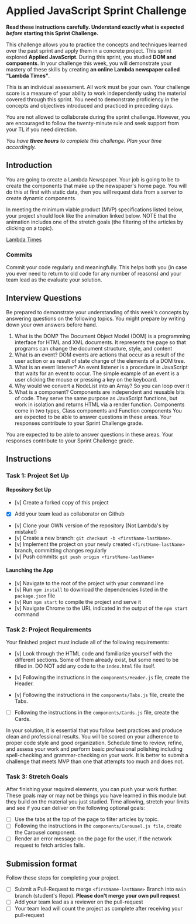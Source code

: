 # Applied JavaScript Sprint Challenge

**Read these instructions carefully. Understand exactly what is expected _before_ starting this Sprint Challenge.**

This challenge allows you to practice the concepts and techniques learned over the past sprint and apply them in a concrete project. This sprint explored **Applied JavaScript**. During this sprint, you studied **DOM and components**. In your challenge this week, you will demonstrate your mastery of these skills by creating **an online Lambda newspaper called "Lambda Times"**.

This is an individual assessment. All work must be your own. Your challenge score is a measure of your ability to work independently using the material covered through this sprint. You need to demonstrate proficiency in the concepts and objectives introduced and practiced in preceding days.

You are not allowed to collaborate during the sprint challenge. However, you are encouraged to follow the twenty-minute rule and seek support from your TL if you need direction.

_You have **three hours** to complete this challenge. Plan your time accordingly._

## Introduction

You are going to create a Lambda Newspaper. Your job is going to be to create the components that make up the newspaper's home page. You will do this at first with static data, then you will request data from a server to create dynamic components.

In meeting the minimum viable product (MVP) specifications listed below, your project should look like the animation linked below. NOTE that the animation includes one of the stretch goals (the filtering of the articles by clicking on a topic).

[Lambda Times](https://tk-assets.lambdaschool.com/83869a99-62dc-4896-be79-f5ad1885631b_Sprint-Challenge.gif)

### Commits

Commit your code regularly and meaningfully. This helps both you (in case you ever need to return to old code for any number of reasons) and your team lead as the evaluate your solution.

## Interview Questions

Be prepared to demonstrate your understanding of this week's concepts by answering questions on the following topics. You might prepare by writing down your own answers before hand.

1. What is the DOM?
The Document Object Model (DOM) is a programming interface for HTML and XML documents. It represents the page so that programs can change the document structure, style, and content
2. What is an event?
DOM events are actions that occur as a result of the user action or as result of state change of the elements of a DOM tree.
3. What is an event listener?
An event listener is a procedure in JavaScript that waits for an event to occur. The simple example of an event is a user clicking the mouse or pressing a key on the keyboard.
4. Why would we convert a NodeList into an Array?
So you can loop over it
5. What is a component?
Components are independent and reusable bits of code. They serve the same purpose as JavaScript functions, but work in isolation and returns HTML via a render function. Components come in two types, Class components and Function components
You are expected to be able to answer questions in these areas. Your responses contribute to your Sprint Challenge grade.

You are expected to be able to answer questions in these areas. Your responses contribute to your Sprint Challenge grade.

## Instructions

### Task 1: Project Set Up

#### Repository Set Up

- [v] Create a forked copy of this project
- [x] Add your team lead as collaborator on Github
- [v] Clone your OWN version of the repository (Not Lambda's by mistake!)
- [v] Create a new branch: `git checkout -b <firstName-lastName>`.
- [v] Implement the project on your newly created `<firstName-lastName>` branch, committing changes regularly
- [v] Push commits: `git push origin <firstName-lastName>`

#### Launching the App

- [v] Navigate to the root of the project with your command line
- [v] Run `npm install` to download the dependencies listed in the `package.json` file
- [v] Run `npm start` to compile the project and serve it
- [v] Navigate Chrome to the URL indicated in the output of the `npm start` command

### Task 2: Project Requirements

Your finished project must include all of the following requirements:

- [v] Look through the HTML code and familiarize yourself with the different sections. Some of them already exist, but some need to be filled in. DO NOT add any code to the `index.html` file itself.

- [v] Following the instructions in the `components/Header.js` file, create the Header.

- [v] Following the instructions in the `components/Tabs.js` file, create the Tabs.

- [ ] Following the instructions in the `components/Cards.js` file, create the Cards.

In your solution, it is essential that you follow best practices and produce clean and professional results. You will be scored on your adherence to proper code style and good organization. Schedule time to review, refine, and assess your work and perform basic professional polishing including spell-checking and grammar-checking on your work. It is better to submit a challenge that meets MVP than one that attempts too much and does not.

### Task 3: Stretch Goals

After finishing your required elements, you can push your work further. These goals may or may not be things you have learned in this module but they build on the material you just studied. Time allowing, stretch your limits and see if you can deliver on the following optional goals:

- [ ] Use the tabs at the top of the page to filter articles by topic.
- [ ] Following the instructions in the `components/Carousel.js file`, create the Carousel component.
- [ ] Render an error message on the page for the user, if the network request to fetch articles fails.

## Submission format

Follow these steps for completing your project.

- [ ] Submit a Pull-Request to merge `<firstName-lastName>` Branch into `main` branch (student's  Repo). **Please don't merge your own pull request**
- [ ] Add your team lead as a reviewer on the pull-request
- [ ] Your team lead will count the project as complete after receiving your pull-request
